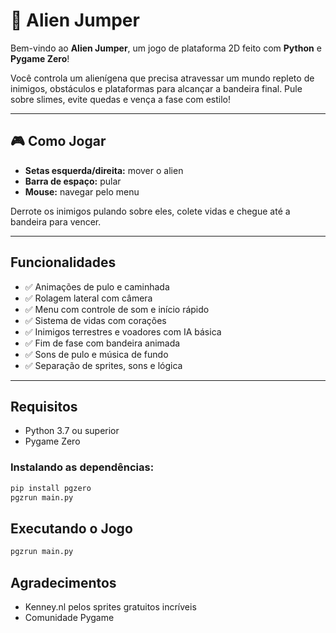 # 👾 Alien Jumper

Bem-vindo ao **Alien Jumper**, um jogo de plataforma 2D feito com **Python** e **Pygame Zero**!

Você controla um alienígena que precisa atravessar um mundo repleto de inimigos, obstáculos e plataformas para alcançar a bandeira final. Pule sobre slimes, evite quedas e vença a fase com estilo!

---

## 🎮 Como Jogar

- **Setas esquerda/direita:** mover o alien
- **Barra de espaço:** pular
- **Mouse:** navegar pelo menu

Derrote os inimigos pulando sobre eles, colete vidas e chegue até a bandeira para vencer.

---

## Funcionalidades

- ✅ Animações de pulo e caminhada
- ✅ Rolagem lateral com câmera
- ✅ Menu com controle de som e início rápido
- ✅ Sistema de vidas com corações
- ✅ Inimigos terrestres e voadores com IA básica
- ✅ Fim de fase com bandeira animada
- ✅ Sons de pulo e música de fundo
- ✅ Separação de sprites, sons e lógica

---

##  Requisitos

- Python 3.7 ou superior
- Pygame Zero

###  Instalando as dependências:

```bash
pip install pgzero
pgzrun main.py
```
## Executando o Jogo
```bash
pgzrun main.py
```
## Agradecimentos
 - Kenney.nl pelos sprites gratuitos incríveis
 - Comunidade Pygame
